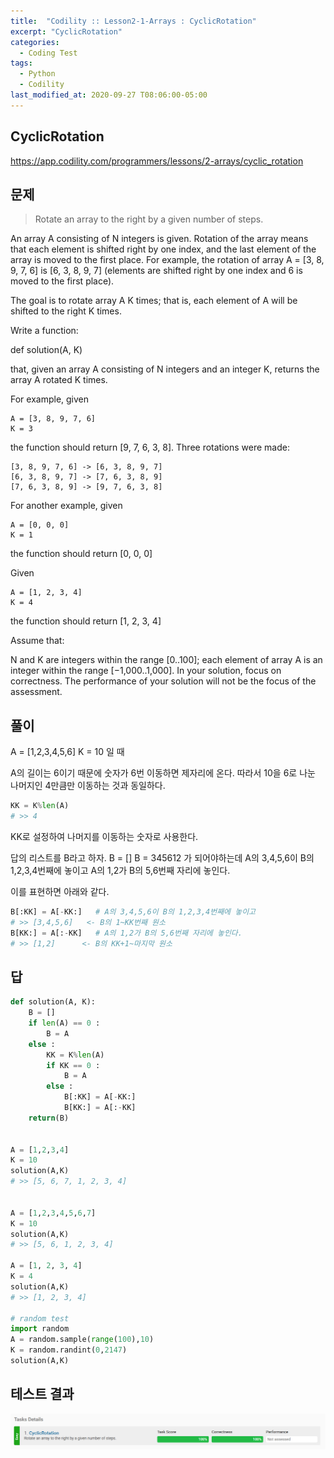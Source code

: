```yaml
---
title:  "Codility :: Lesson2-1-Arrays : CyclicRotation"
excerpt: "CyclicRotation"
categories:
  - Coding Test
tags:
  - Python
  - Codility
last_modified_at: 2020-09-27 T08:06:00-05:00
---
```



CyclicRotation
-----------------------
<https://app.codility.com/programmers/lessons/2-arrays/cyclic_rotation>

문제
-------------------------
> Rotate an array to the right by a given number of steps.


An array A consisting of N integers is given. Rotation of the array means that each element is shifted right by one index, and the last element of the array is moved to the first place. For example, the rotation of array A = [3, 8, 9, 7, 6] is [6, 3, 8, 9, 7] (elements are shifted right by one index and 6 is moved to the first place).

The goal is to rotate array A K times; that is, each element of A will be shifted to the right K times.

Write a function:

def solution(A, K)

that, given an array A consisting of N integers and an integer K, returns the array A rotated K times.

For example, given

    A = [3, 8, 9, 7, 6]
    K = 3
the function should return [9, 7, 6, 3, 8]. Three rotations were made:

    [3, 8, 9, 7, 6] -> [6, 3, 8, 9, 7]
    [6, 3, 8, 9, 7] -> [7, 6, 3, 8, 9]
    [7, 6, 3, 8, 9] -> [9, 7, 6, 3, 8]
For another example, given

    A = [0, 0, 0]
    K = 1
the function should return [0, 0, 0]

Given

    A = [1, 2, 3, 4]
    K = 4
the function should return [1, 2, 3, 4]

Assume that:

N and K are integers within the range [0..100];
each element of array A is an integer within the range [−1,000..1,000].
In your solution, focus on correctness. The performance of your solution will not be the focus of the assessment.



풀이
--------------

A = [1,2,3,4,5,6]
K = 10
일 때

A의 길이는 6이기 때문에 숫자가 6번 이동하면 제자리에 온다. 따라서 10을 6로 나눈 나머지인 4만큼만 이동하는 것과 동일하다.

``` python
KK = K%len(A)
# >> 4
```
KK로 설정하여 나머지를 이동하는 숫자로 사용한다.

답의 리스트를 B라고 하자.
B = []
B = 345612 가 되어야하는데
A의 3,4,5,6이 B의 1,2,3,4번째에 놓이고
A의 1,2가 B의 5,6번째 자리에 놓인다.

이를 표현하면 아래와 같다.

``` python
B[:KK] = A[-KK:]   # A의 3,4,5,6이 B의 1,2,3,4번째에 놓이고
# >> [3,4,5,6]   <- B의 1~KK번째 원소
B[KK:] = A[:-KK]   # A의 1,2가 B의 5,6번째 자리에 놓인다.
# >> [1,2]      <- B의 KK+1~마지막 원소
```

답
--------------

``` python
def solution(A, K):
    B = []
    if len(A) == 0 :
        B = A
    else :
        KK = K%len(A)
        if KK == 0 :
            B = A
        else :
            B[:KK] = A[-KK:]
            B[KK:] = A[:-KK]
    return(B)


A = [1,2,3,4]
K = 10
solution(A,K)
# >> [5, 6, 7, 1, 2, 3, 4]


A = [1,2,3,4,5,6,7]
K = 10
solution(A,K)
# >> [5, 6, 1, 2, 3, 4]

A = [1, 2, 3, 4]
K = 4
solution(A,K)
# >> [1, 2, 3, 4]

# random test
import random
A = random.sample(range(100),10)
K = random.randint(0,2147)
solution(A,K)
```

테스트 결과
--------------

![](assets/2020-09-27-lesson2-1_CyclicRotation-ac01cf02.png)
